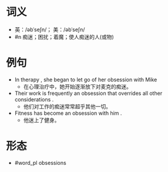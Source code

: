 # 词义
- 英：/əbˈseʃn/； 美：/əbˈseʃn/
- #n 痴迷；困扰；着魔；使人痴迷的人(或物)
# 例句
- In therapy , she began to let go of her obsession with Mike
	- 在心理治疗中，她开始逐渐放下对麦克的痴迷。
- Their work is frequently an obsession that overrides all other considerations .
	- 他们对工作的痴迷常常超乎其他一切。
- Fitness has become an obsession with him .
	- 他迷上了健身。
# 形态
- #word_pl obsessions
